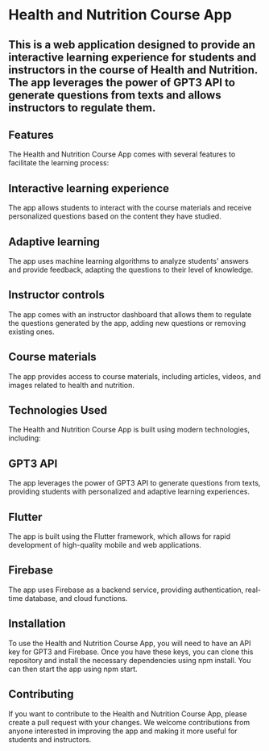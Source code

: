 # Health and Nutrition Course App
## This is a web application designed to provide an interactive learning experience for students and instructors in the course of Health and Nutrition. The app leverages the power of GPT3 API to generate questions from texts and allows instructors to regulate them.

## Features
The Health and Nutrition Course App comes with several features to facilitate the learning process:

## Interactive learning experience
The app allows students to interact with the course materials and receive personalized questions based on the content they have studied.

## Adaptive learning
The app uses machine learning algorithms to analyze students' answers and provide feedback, adapting the questions to their level of knowledge.

## Instructor controls
The app comes with an instructor dashboard that allows them to regulate the questions generated by the app, adding new questions or removing existing ones.

## Course materials
The app provides access to course materials, including articles, videos, and images related to health and nutrition.

## Technologies Used
The Health and Nutrition Course App is built using modern technologies, including:

## GPT3 API
The app leverages the power of GPT3 API to generate questions from texts, providing students with personalized and adaptive learning experiences.

## Flutter
The app is built using the Flutter framework, which allows for rapid development of high-quality mobile and web applications.

## Firebase
The app uses Firebase as a backend service, providing authentication, real-time database, and cloud functions.

## Installation
To use the Health and Nutrition Course App, you will need to have an API key for GPT3 and Firebase. Once you have these keys, you can clone this repository and install the necessary dependencies using npm install. You can then start the app using npm start.

## Contributing
If you want to contribute to the Health and Nutrition Course App, please create a pull request with your changes. We welcome contributions from anyone interested in improving the app and making it more useful for students and instructors.
